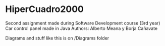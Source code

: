 # HiperCuadro2000
Second assignment made during Software Development course (3rd year)
Car control panel made in Java
Authors: Alberto Meana y Borja Cañavate

Diagrams and stuff like this is on /Diagrams folder
